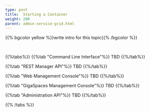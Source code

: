 ```yaml
---
type: post
title:  Starting a Container
weight: 200
parent: admin-service-grid.html
---
```

 
  

{{% bgcolor yellow %}}write intro for this topic{{% /bgcolor %}}

<br>
 
{{%tabs%}}
{{%tab "Command Line Interface"%}}
TBD
{{%/tab%}}

{{%tab "REST Manager API"%}}
TBD
{{%/tab%}}


{{%tab "Web Management Console"%}}
TBD
{{%/tab%}}


{{%tab "GigaSpaces Management Console"%}}
TBD
{{%/tab%}}


{{%tab "Administration API"%}}
TBD
{{%/tab%}}

{{% /tabs %}}
